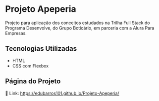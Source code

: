 # Projeto Apeperia

Projeto para aplicação dos conceitos estudados na Trilha Full Stack do Programa Desenvolve, do Grupo Boticário, em parceria com a Alura Para Empresas.

## Tecnologias Utilizadas

- HTML
- CSS com Flexbox

## Página do Projeto

🔗 Link: https://edubarros101.github.io/Projeto-Apeperia/
